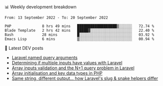 📊 Weekly development breakdown
<!--START_SECTION:waka-->

```text
From: 13 September 2022 - To: 20 September 2022

PHP              8 hrs 49 mins   ██████████████████▒░░░░░░   72.74 %
Blade Template   2 hrs 42 mins   █████▓░░░░░░░░░░░░░░░░░░░   22.40 %
Bash             28 mins         █░░░░░░░░░░░░░░░░░░░░░░░░   03.92 %
Emacs Lisp       6 mins          ▒░░░░░░░░░░░░░░░░░░░░░░░░   00.94 %
```

<!--END_SECTION:waka-->

📕 Latest DEV posts
<!-- BLOG-POST-LIST:START -->
- [Laravel named query arguments](https://dev.to/michaelvickersuk/laravel-named-query-arguments-28kd)
- [Determining if multiple inputs have values with Laravel](https://dev.to/michaelvickersuk/determining-if-multiple-inputs-have-values-with-laravel-km6)
- [Array inputs validation and the N+1 query problem in Laravel](https://dev.to/michaelvickersuk/array-inputs-validation-and-the-n1-query-problem-in-laravel-2agb)
- [Array initialisation and key data types in PHP](https://dev.to/michaelvickersuk/array-initialisation-and-key-data-types-in-php-1e5b)
- [Same string, different output... how Laravel&#39;s slug &amp; snake helpers differ](https://dev.to/michaelvickersuk/same-string-different-output-how-laravels-slug-snake-helpers-differ-1ccj)
<!-- BLOG-POST-LIST:END -->
